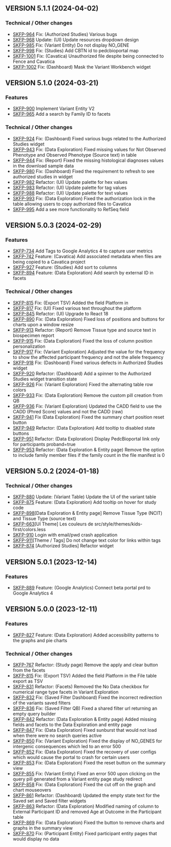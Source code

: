 ## VERSION 5.1.1 (2024-04-02)

### Technical / Other changes
- [SKFP-964](https://d3b.atlassian.net/browse/SKFP-964) Fix: (Authorized Studies) Various bugs
- [SKFP-968](https://d3b.atlassian.net/browse/SKFP-968) Update: (UI) Update resources dropdown design
- [SKFP-985](https://d3b.atlassian.net/browse/SKFP-985) Fix: (Variant Entity) Do not display NO_GENE
- [SKFP-998](https://d3b.atlassian.net/browse/SKFP-998) Fix: (Studies) Add CBTN id to pedcbioportal map
- [SKFP-1001](https://d3b.atlassian.net/browse/SKFP-1001) Fix: (Cavatica) Unauthorized file despite being connected to Fence and Cavatica
- [SKFP-1002](https://d3b.atlassian.net/browse/SKFP-1002) Fix: (Dashboard) Mask the Variant Workbench widget

## VERSION 5.1.0 (2024-03-21)

### Features
- [SKFP-900](https://d3b.atlassian.net/browse/SKFP-900) Implement Variant Entity V2 
- [SKFP-965](https://d3b.atlassian.net/browse/SKFP-965) Add a search by Family ID to facets

### Technical / Other changes
- [SKFP-924](https://d3b.atlassian.net/browse/SKFP-924) Fix: (Dashboard) Fixed various bugs related to the Authorized Studies widget
- [SKFP-943](https://d3b.atlassian.net/browse/SKFP-943) Fix: (Data Exploration) Fixed missing values for Not Observed Phenotype and Observed Phenotype (Source text) in table
- [SKFP-944](https://d3b.atlassian.net/browse/SKFP-944) Fix: (Report) Fixed the missing histological diagnoses values in the download sample data
- [SKFP-980](https://d3b.atlassian.net/browse/SKFP-980) Fix: (Dashboard) Fixed the requirement to refresh to see authorized studies in widget
- [SKFP-982](https://d3b.atlassian.net/browse/SKFP-982) Refactor: (UI) Update palette for hex values
- [SKFP-983](https://d3b.atlassian.net/browse/SKFP-983) Refactor: (UI) Update palette for tag values
- [SKFP-988](https://d3b.atlassian.net/browse/SKFP-988) Refactor: (UI) Update palette for text values
- [SKFP-993](https://d3b.atlassian.net/browse/SKFP-993) Fix: (Data Exploration) Fixed the authorization lock in the table allowing users to copy authorized files to Cavatica
- [SKFP-995](https://d3b.atlassian.net/browse/SKFP-995) Add a see more functionality to RefSeq field

## VERSION 5.0.3 (2024-02-29)

### Features
- [SKFP-734](https://d3b.atlassian.net/browse/SKFP-734) Add Tags to Google Analytics 4 to capture user metrics
- [SKFP-742](https://d3b.atlassian.net/browse/SKFP-742) Feature: (Cavatica) Add associated metadata when files are being copied to a Cavatica project
- [SKFP-927](https://d3b.atlassian.net/browse/SKFP-927) Feature: (Studies) Add sort to columns
- [SKFP-894](https://d3b.atlassian.net/browse/SKFP-894) Feature: (Data Exploration) Add search by external ID in facets

### Technical / Other changes
- [SKFP-815](https://d3b.atlassian.net/browse/SKFP-815) Fix: (Export TSV) Added the field Platform in 
- [SKFP-817](https://d3b.atlassian.net/browse/SKFP-817) Fix: (UI) Fixed various text throughout the platform
- [SKFP-845](https://d3b.atlassian.net/browse/SKFP-845) Refactor: (UI) Upgrade to React 18
- [SKFP-890](https://d3b.atlassian.net/browse/SKFP-890) Fix: (Data Exploration) Fixed loss of positions and buttons for charts upon a window resize
- [SKFP-913](https://d3b.atlassian.net/browse/SKFP-913) Refactor: (Report) Remove Tissue type and source text in biospecimen report
- [SKFP-915](https://d3b.atlassian.net/browse/SKFP-915) Fix: (Data Exploration) Fixed the loss of column position personalization 
- [SKFP-917](https://d3b.atlassian.net/browse/SKFP-917) Fix: (Variant Exploration) Adjusted the value for the frequency to show the affected participant frequency and not the allele frequency
- [SKFP-918](https://d3b.atlassian.net/browse/SKFP-918) Fix: (Dashboard) Fixed various defects in Authorized Studies widget
- [SKFP-920](https://d3b.atlassian.net/browse/SKFP-920) Refactor: (Dashboard) Add a spinner to the Authorized Studies widget transition state
- [SKFP-926](https://d3b.atlassian.net/browse/SKFP-926) Fix: (Variant Exploration) Fixed the alternating table row colors
- [SKFP-933](https://d3b.atlassian.net/browse/SKFP-933) Fix: (Data Exploration) Remove the custom pill creation from QB
- [SKFP-936](https://d3b.atlassian.net/browse/SKFP-936) Fix: (Variant Exploration) Updated the CADD field to use the CADD (Phred Score) values and not the CADD (raw)
- [SKFP-941](https://d3b.atlassian.net/browse/SKFP-941) Fix (Data Exploration) Fixed the summary chart position reset button
- [SKFP-949](https://d3b.atlassian.net/browse/SKFP-949) Refactor: (Data Exploration) Add tooltip to disabled state buttons
- [SKFP-951](https://d3b.atlassian.net/browse/SKFP-951) Refactor: (Data Exploration) Display PedcBioportal link only for participants proband=true 
- [SKFP-953](https://d3b.atlassian.net/browse/SKFP-953) Refactor: (Data Exploration & Entity page) Remove the option to include family member files if the family count in the file manifest is 0 

## VERSION 5.0.2 (2024-01-18)

### Technical / Other changes
- [SKFP-880](https://d3b.atlassian.net/browse/SKFP-880) Update: (Variant Table) Update the UI of the variant table
- [SKFP-875](https://d3b.atlassian.net/browse/SKFP-875) Feature: (Data Exploration) Add tooltip on hover for study code
- [SKFP-898](https://d3b.atlassian.net/browse/SKFP-898)[Data Exploration & Entity page] Remove Tissue Type (NCIT) and Tissue Type (source text)
- [SKFP-663](https://d3b.atlassian.net/browse/SKFP-663)[UI Theme] Les couleurs de src/style/themes/kids-first/colors.less
- [SKFP-910](https://d3b.atlassian.net/browse/SKFP-910) Login with email/pwd crash application
- [SKFP-911](https://d3b.atlassian.net/browse/SKFP-911)[Theme / Tags] Do not change text color for links within tags
- [SKFP-874](https://d3b.atlassian.net/browse/SKFP-874) [Authorized Studies] Refactor widget

## VERSION 5.0.1 (2023-12-14)

### Features
- [SKFP-889](https://d3b.atlassian.net/browse/SKFP-889) Feature: (Google Analytics) Connect beta portal prd to Google Analytics 4

## VERSION 5.0.0 (2023-12-11)

### Features
- [SKFP-827](https://d3b.atlassian.net/browse/SKFP-827) Feature: (Data Exploration) Added accessibility patterns to the graphs and pie charts

### Technical / Other changes
- [SKFP-767](https://d3b.atlassian.net/browse/SKFP-767) Refactor: (Study page) Remove the apply and clear button from the facets
- [SKFP-815](https://d3b.atlassian.net/browse/SKFP-815) Fix: (Export TSV) Added the field Platform in the File table export as TSV
- [SKFP-831](https://d3b.atlassian.net/browse/SKFP-831) Refactor: (Facets) Removed the No Data checkbox for numerical range type facets in Variant Exploration 
- [SKFP-832](https://d3b.atlassian.net/browse/SKFP-832) Fix: (Saved Filter Dashboard) Fixed the incorrect redirection of the variants saved filters
- [SKFP-836](https://d3b.atlassian.net/browse/SKFP-836) Fix: (Saved Filter QB) Fixed a shared filter url returning an empty query builder
- [SKFP-842](https://d3b.atlassian.net/browse/SKFP-842) Refactor:  (Data Exploration & Entity page) Added missing fields and facets to the Data Exploration and entity page
- [SKFP-847](https://d3b.atlassian.net/browse/SKFP-847) Fix: (Data Exploration) Fixed sunburst that would not load when there were no search queries active
- [SKFP-850](https://d3b.atlassian.net/browse/SKFP-850) Fix: (Variant Exploration) Fixed the display of NO_GENES for intergenic consequences which led to an error 500
- [SKFP-852](https://d3b.atlassian.net/browse/SKFP-852) Fix: (Data Exploration) Fixed the recovery of user configs which would cause the portal to crash for certain users
- [SKFP-853](https://d3b.atlassian.net/browse/SKFP-853) Fix: (Data Exploration) Fixed the reset button on the summary view
- [SKFP-855](https://d3b.atlassian.net/browse/SKFP-855) Fix: (Variant Entity) Fixed an error 500 upon clicking on the query pill generated from a Variant entity page study redirect 
- [SKFP-858](https://d3b.atlassian.net/browse/SKFP-858) Fix: (Data Exploration) Fixed the cut off on the graph and chart mouseovers
- [SKFP-861](https://d3b.atlassian.net/browse/SKFP-861) Refactor: (Dashboard) Updated the empty state text for the Saved set and Saved filter widgets
- [SKFP-863](https://d3b.atlassian.net/browse/SKFP-863) Refactor: (Data Exploration) Modified naming of column to External Participant ID and removed Age at Outcome in the Participant table
- [SKFP-869](https://d3b.atlassian.net/browse/SKFP-869) Fix: (Data Exploration) Fixed the button to remove charts and graphs in the summary view
- [SKFP-870](https://d3b.atlassian.net/browse/SKFP-870) Fix: (Participant Entity) Fixed participant entity pages that would display no data

